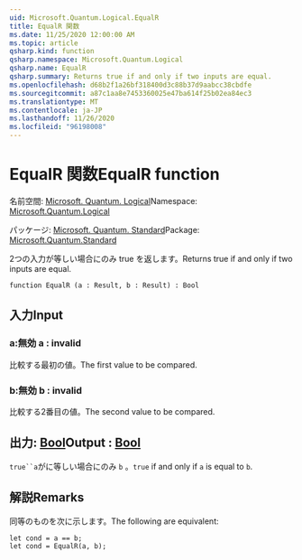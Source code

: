```yaml
---
uid: Microsoft.Quantum.Logical.EqualR
title: EqualR 関数
ms.date: 11/25/2020 12:00:00 AM
ms.topic: article
qsharp.kind: function
qsharp.namespace: Microsoft.Quantum.Logical
qsharp.name: EqualR
qsharp.summary: Returns true if and only if two inputs are equal.
ms.openlocfilehash: d68b2f1a26bf318400d3c88b37d9aabcc38cbdfe
ms.sourcegitcommit: a87c1aa8e7453360025e47ba614f25b02ea84ec3
ms.translationtype: MT
ms.contentlocale: ja-JP
ms.lasthandoff: 11/26/2020
ms.locfileid: "96198008"
---
```

# <a name="equalr-function"></a><span data-ttu-id="30c73-102">EqualR 関数</span><span class="sxs-lookup"><span data-stu-id="30c73-102">EqualR function</span></span>

<span data-ttu-id="30c73-103">名前空間: [Microsoft. Quantum. Logical](xref:Microsoft.Quantum.Logical)</span><span class="sxs-lookup"><span data-stu-id="30c73-103">Namespace: [Microsoft.Quantum.Logical](xref:Microsoft.Quantum.Logical)</span></span>

<span data-ttu-id="30c73-104">パッケージ: [Microsoft. Quantum. Standard](https://nuget.org/packages/Microsoft.Quantum.Standard)</span><span class="sxs-lookup"><span data-stu-id="30c73-104">Package: [Microsoft.Quantum.Standard](https://nuget.org/packages/Microsoft.Quantum.Standard)</span></span>


<span data-ttu-id="30c73-105">2つの入力が等しい場合にのみ true を返します。</span><span class="sxs-lookup"><span data-stu-id="30c73-105">Returns true if and only if two inputs are equal.</span></span>

```qsharp
function EqualR (a : Result, b : Result) : Bool
```


## <a name="input"></a><span data-ttu-id="30c73-106">入力</span><span class="sxs-lookup"><span data-stu-id="30c73-106">Input</span></span>

### <a name="a--__invalidresult__"></a><span data-ttu-id="30c73-107">a:__無効 <Result>__</span><span class="sxs-lookup"><span data-stu-id="30c73-107">a : __invalid<Result>__</span></span>

<span data-ttu-id="30c73-108">比較する最初の値。</span><span class="sxs-lookup"><span data-stu-id="30c73-108">The first value to be compared.</span></span>


### <a name="b--__invalidresult__"></a><span data-ttu-id="30c73-109">b:__無効 <Result>__</span><span class="sxs-lookup"><span data-stu-id="30c73-109">b : __invalid<Result>__</span></span>

<span data-ttu-id="30c73-110">比較する2番目の値。</span><span class="sxs-lookup"><span data-stu-id="30c73-110">The second value to be compared.</span></span>



## <a name="output--bool"></a><span data-ttu-id="30c73-111">出力: [Bool](xref:microsoft.quantum.lang-ref.bool)</span><span class="sxs-lookup"><span data-stu-id="30c73-111">Output : [Bool](xref:microsoft.quantum.lang-ref.bool)</span></span>

<span data-ttu-id="30c73-112">`true``a`がに等しい場合にのみ `b` 。</span><span class="sxs-lookup"><span data-stu-id="30c73-112">`true` if and only if `a` is equal to `b`.</span></span>

## <a name="remarks"></a><span data-ttu-id="30c73-113">解説</span><span class="sxs-lookup"><span data-stu-id="30c73-113">Remarks</span></span>

<span data-ttu-id="30c73-114">同等のものを次に示します。</span><span class="sxs-lookup"><span data-stu-id="30c73-114">The following are equivalent:</span></span>

```Q#
let cond = a == b;
let cond = EqualR(a, b);
```